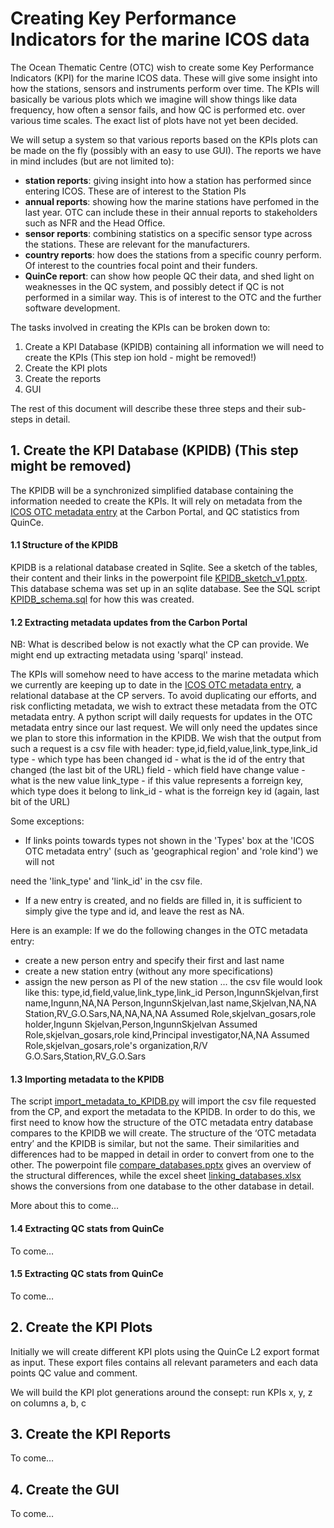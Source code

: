
Creating Key Performance Indicators for the marine ICOS data
============================================================


The Ocean Thematic Centre (OTC) wish to create some Key Performance Indicators
(KPI) for the marine ICOS data. These will give some insight into how the
stations, sensors and instruments perform over time. The KPIs will basically be
various plots which we imagine will show things like data frequency, how often
a sensor fails, and how QC is performed etc. over various time scales. The
exact list of plots have not yet been decided.

We will setup a system so that various reports based on the KPIs plots can be
made on the fly (possibly with an easy to use GUI). The reports we have in
mind includes (but are not limited to):
* **station reports**: giving insight into how a station has performed since
entering ICOS. These are of interest to the Station PIs
* **annual reports**: showing how the marine stations have perfomed in the last
 year. OTC can include these in their annual reports to stakeholders such as
 NFR and the Head Office.
* **sensor reports**: combining statistics on a specific sensor type across the
stations. These are relevant for the manufacturers.
* **country reports**: how does the stations from a specific counry perform. Of
interest to the countries focal point and their funders.
* **QuinCe report**: can show how people QC their data, and shed light on
weaknesses in the QC system, and possibly detect if QC is not performed in a
similar way. This is of interest to the OTC and the further software
development.

The tasks involved in creating the KPIs can be broken down to:
1.	Create a KPI Database (KPIDB) containing all information we will need to
create the KPIs (This step ion hold - might be removed!)
2.	Create the KPI plots
3.	Create the reports
4.	GUI

The rest of this document will describe these three steps and their sub-steps
in detail.


## 1. Create the KPI Database (KPIDB) (This step might be removed) ##

The KPIDB will be a synchronized simplified database containing the information
needed to create the KPIs. It will rely on metadata from the [ICOS OTC metadata
entry](https://meta.icos-cp.eu/edit/otcentry/) at the Carbon Portal, and QC
statistics from QuinCe.


#### 1.1 Structure of the KPIDB ####
KPIDB is a relational database created in Sqlite. See a sketch of the tables,
their content and their links in the powerpoint file
[KPIDB_sketch_v1.pptx](/1.KPIDB/1_KPIDB_sketch).
This database schema was set up in an sqlite database. See the SQL script
[KPIDB_schema.sql](/1.KPIDB/3_KPIDB_sql_schema) for how this was created.


#### 1.2	Extracting metadata updates from the Carbon Portal ####
NB: What is described below is not exactly what the CP can provide. We might
end up extracting metadata using 'sparql' instead.

The KPIs will somehow need to have access to the marine metadata which we
currently are keeping up to date in the
[ICOS OTC metadata entry](https://meta.icos-cp.eu/edit/otcentry/), a relational
database at the CP servers. To avoid duplicating our efforts, and risk
conflicting metadata, we wish to extract these metadata from the OTC metadata
entry. A python script will daily requests for updates in the OTC metadata
entry since our last request. We will only need the updates since we plan to
store this information in the KPIDB. We wish that the output from such a
request is a csv file with header:
type,id,field,value,link_type,link_id
type - which type has been changed
id - what is the id of the entry that changed (the last bit of the URL)
field - which field have change
value - what is the new value
link_type - if this value represents a forreign key, which type does it belong
to
link_id - what is the forreign key id (again, last bit of the URL)

Some exceptions:
* If links points towards types not shown in the 'Types' box at the 'ICOS OTC
metadata entry' (such as 'geographical region' and 'role kind') we will not

need the 'link_type' and 'link_id' in the csv file.
* If a new entry is created, and no fields are filled in, it is sufficient to
simply give the type and id, and leave the rest as NA.

Here is an example: If we do the following changes in the OTC metadata entry:
* create a new person entry and specify their first and last name
* create a new station entry (without any more specifications)
* assign the new person as PI of the new station
... the csv file would look like this:
type,id,field,value,link_type,link_id
Person,IngunnSkjelvan,first name,Ingunn,NA,NA
Person,IngunnSkjelvan,last name,Skjelvan,NA,NA
Station,RV_G.O.Sars,NA,NA,NA,NA
Assumed Role,skjelvan_gosars,role holder,Ingunn Skjelvan,Person,IngunnSkjelvan
Assumed Role,skjelvan_gosars,role kind,Principal investigator,NA,NA
Assumed Role,skjelvan_gosars,role's organization,R/V G.O.Sars,Station,RV_G.O.Sars


#### 1.3	Importing metadata to the KPIDB ####
The script [import_metadata_to_KPIDB.py](/1.KPIDB/5_Script_metadata_import)
will import the csv file requested from the CP, and export the metadata to the
 KPIDB.
In order to do this, we first need to know how the structure of the OTC
metadata entry database compares to the KPIDB we will create. The structure of
 the ‘OTC metadata entry’ and the KPIDB is similar, but not the same. Their
 similarities and differences had to be mapped in detail in order to convert
 from one to the other. The powerpoint file
 [compare_databases.pptx](/1.KPIDB/2_KPIDB_VS_OTCMetadataEntry) gives an
 overview of the structural differences, while the excel sheet
 [linking_databases.xlsx](/1.KPIDB/2_KPIDB_VS_OTCMetadataEntry) shows the
 conversions from one database to the other database in detail.

More about this to come…


#### 1.4	Extracting QC stats from QuinCe ####
To come…


#### 1.5	Extracting QC stats from QuinCe ####
To come…


## 2.	Create the KPI Plots ##

Initially we will create different KPI plots using the QuinCe L2 export format
as input. These export files contains all relevant parameters and each data
points QC value and comment.

We will build the KPI plot generations around the consept:
run KPIs x, y, z on columns a, b, c


## 3.	Create the KPI Reports ##

To come…


## 4.	Create the GUI ##

To come…

